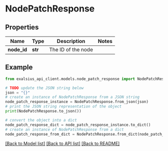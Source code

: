 # NodePatchResponse


## Properties

Name | Type | Description | Notes
------------ | ------------- | ------------- | -------------
**node_id** | **str** | The ID of the node | 

## Example

```python
from exalsius_api_client.models.node_patch_response import NodePatchResponse

# TODO update the JSON string below
json = "{}"
# create an instance of NodePatchResponse from a JSON string
node_patch_response_instance = NodePatchResponse.from_json(json)
# print the JSON string representation of the object
print(NodePatchResponse.to_json())

# convert the object into a dict
node_patch_response_dict = node_patch_response_instance.to_dict()
# create an instance of NodePatchResponse from a dict
node_patch_response_from_dict = NodePatchResponse.from_dict(node_patch_response_dict)
```
[[Back to Model list]](../README.md#documentation-for-models) [[Back to API list]](../README.md#documentation-for-api-endpoints) [[Back to README]](../README.md)


